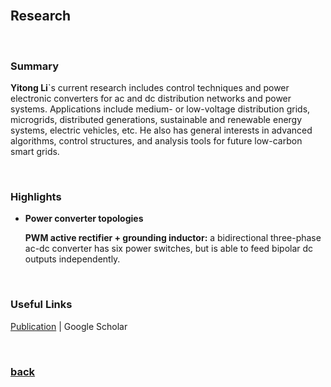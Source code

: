 <br />

## Research

<br />

### Summary

**Yitong Li**`s current research includes control techniques and power electronic converters for ac and dc distribution networks and power systems. Applications include medium- or low-voltage distribution grids, microgrids, distributed generations, sustainable and renewable energy systems, electric vehicles, etc. He also has general interests in advanced algorithms, control structures, and analysis tools for future low-carbon smart grids.

<br />

### Highlights

* **Power converter topologies**

    **PWM active rectifier + grounding inductor:** a bidirectional three-phase ac-dc converter has six power switches, but is able to feed bipolar dc outputs independently.

<br />

### Useful Links

[Publication](https://yt-li.github.io/publication) | Google Scholar

<br />

### [back](https://yt-li.github.io/)
